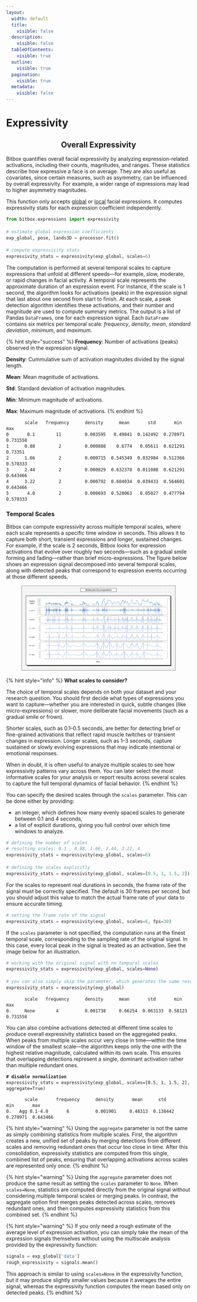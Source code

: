 ```yaml
---
layout:
  width: default
  title:
    visible: false
  description:
    visible: false
  tableOfContents:
    visible: true
  outline:
    visible: true
  pagination:
    visible: true
  metadata:
    visible: false
---
```


# Expressivity

<h2 align="center">Overall Expressivity</h2>

Bitbox quantifies overall facial expressivity by analyzing expression-related activations, including their counts, magnitudes, and ranges. These statistics describe how expressive a face is on average. They are also useful as covariates, since certain measures, such as asymmetry, can be influenced by overall expressivity. For example, a wider range of expressions may lead to higher asymmetry magnitudes.

This function only accepts [global](facial-expressions.md#expression-related-global-deformations) or [local](facial-expressions.md#localized-expression-units) facial expressions. It computes expressivity stats for each  expression coefficient independently.&#x20;

```python
from bitbox.expressions import expressivity

# estimate global expression coefficients
exp_global, pose, lands3D = processor.fit()

# compute expressivity stats
expressivity_stats = expressivity(exp_global, scales=6)
```

The computation is performed at several temporal scales to capture expressions that unfold at different speeds—for example, slow, moderate, or rapid changes in facial activity. A temporal scale represents the approximate duration of an expression event. For instance, if the scale is 1 second, the algorithm looks for activations (peaks) in the expression signal that last about one second from start to finish. At each scale, a peak detection algorithm identifies these activations, and their number and magnitude are used to compute summary metrics. The output is a list of Pandas `DataFrame`s, one for each expression signal. Each `DataFrame` contains six metrics per temporal scale: _frequency_, _density_, _mean_, _standard deviation_, _minimum_, and _maximum_.

{% hint style="success" %}
**Frequency**: Number of activations (peaks) observed in the expression signal.

**Density**: Cummulative sum of activation magnitudes divided by the signal length.

**Mean**: Mean magnitude of activations.

**Std**: Standard deviation of activation magnitudes.

**Min**: Minimum magnitude of activations.&#x20;

**Max**: Maximum magnitude of activations.&#x20;
{% endhint %}

```
       scale   frequency      density      mean       std       min       max
0       0.1        11         0.003595   0.49841  0.142492  0.278971  0.731558
1      0.88         2         0.000888    0.6774   0.05611  0.621291   0.73351
2      1.66         2         0.000715  0.545349  0.032984  0.512366  0.578333
3      2.44         2         0.000829  0.632378  0.011088  0.621291  0.643466
4      3.22         2         0.000792  0.604034  0.039433  0.564601  0.643466
5       4.0         2         0.000693  0.528063   0.05027  0.477794  0.578333
```

### Temporal Scales

Bitbox can compute expressivity across multiple temporal scales, where each scale represents a specific time window in seconds. This allows it to capture both short, transient expressions and longer, sustained changes. For example, if the scale is 2 seconds, Bitbox looks for expression activations that evolve over roughly two seconds—such as a gradual smile forming and fading—rather than brief micro-expressions. The figure below shows an expression signal decomposed into several temporal scales, along with detected peaks that correspond to expression events occurring at those different speeds.

<figure><img src="../.gitbook/assets/multiscale (1).png" alt=""><figcaption></figcaption></figure>

{% hint style="info" %}
**What scales to consider?**

The choice of temporal scales depends on both your dataset and your research question. You should first decide what types of expressions you want to capture—whether you are interested in quick, subtle changes (like micro-expressions) or slower, more deliberate facial movements (such as a gradual smile or frown).

Shorter scales, such as 0.1–0.5 seconds, are better for detecting brief or fine-grained activations that reflect rapid muscle twitches or transient changes in expression. Longer scales, such as 1–3 seconds, capture sustained or slowly evolving expressions that may indicate intentional or emotional responses.

When in doubt, it is often useful to analyze multiple scales to see how expressivity patterns vary across them. You can later select the most informative scales for your analysis or report results across several scales to capture the full temporal dynamics of facial behavior.
{% endhint %}

You can specify the desired scales through the `scales` parameter. This can be done either by providing:

* an integer, which defines how many evenly spaced scales to generate between 0.1 and 4 seconds,
* a list of explicit durations, giving you full control over which time windows to analyze.

```python
# defining the number of scales
# resulting scales: 0.1 , 0.88, 1.66, 2.44, 3.22, 4.
expressivity_stats = expressivity(exp_global, scales=6)

# defining the scales explicitly
expressivity_stats = expressivity(exp_global, scales=[0.5, 1, 1.5, 2])
```

For the scales to represent real durations in seconds, the frame rate of the signal must be correctly specified. The default is 30 frames per second, but you should adjust this value to match the actual frame rate of your data to ensure accurate timing.

```python
# setting the frame rate of the signal
expressivity_stats = expressivity(exp_global, scales=6, fps=30)

```

If the `scales` parameter is not specified, the computation runs at the finest temporal scale, corresponding to the sampling rate of the original signal. In this case, every local peak in the signal is treated as an activation. See the image below for an illustration.

```python
# working with the original signal with no temporal scales
expressivity_stats = expressivity(exp_global, scales=None)

# you can also simply skip the parameter, which generates the same results
expressivity_stats = expressivity(exp_global)
```

```
       scale   frequency      density      mean       std       min       max
0.     None        4          0.001738     0.66254  0.063133  0.58123  0.731558
```

You can also combine activations detected at different time scales to produce overall expressivity statistics based on the aggregated peaks. When peaks from multiple scales occur very close in time—within the time window of the smallest scale—the algorithm keeps only the one with the highest relative magnitude, calculated within its own scale. This ensures that overlapping detections represent a single, dominant activation rather than multiple redundant ones.&#x20;

<pre class="language-python"><code class="lang-python"><strong># disable normalization
</strong>expressivity_stats = expressivity(exp_global, scales=[0.5, 1, 1.5, 2], aggregate=True)
</code></pre>

```
       scale       frequency      density       mean      std       min       max
0.   Agg 0.1-4.0       6          0.001901     0.48313  0.138442  0.278971  0.643466
```

{% hint style="warning" %}
Using the `aggregate` parameter is not the same as simply combining statistics from multiple scales. First, the algorithm creates a new, unified set of peaks by merging detections from different scales and removing redundant ones that occur too close in time. After this consolidation, expressivity statistics are computed from this single, combined list of peaks, ensuring that overlapping activations across scales are represented only once.
{% endhint %}

{% hint style="warning" %}
Using the `aggregate` parameter does not produce the same result as setting the `scales` parameter to `None`. When `scales=None`, statistics are computed directly from the original signal without considering multiple temporal scales or merging peaks. In contrast, the aggregate option first merges peaks detected across scales, removes redundant ones, and then computes expressivity statistics from this combined set.
{% endhint %}

{% hint style="warning" %}
If you only need a rough estimate of the average level of expression activation, you can simply take the mean of the expression signals themselves without using the multiscale analysis provided by the expressivity function:

```python
signals = exp_global['data']
rough_expressivity = signals.mean()
```

This approach is similar to using `scales=None` in the expressivity function, but it may produce slightly smaller values because it averages the entire signal, whereas the expressivity function computes the mean based only on detected peaks.
{% endhint %}
